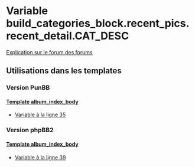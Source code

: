 # Variable build_categories_block.recent_pics.recent_detail.CAT_DESC
[Explication sur le forum des forums](http://forum.forumactif.com/t294113-listing-des-variables#build_categories_block.recent_pics.recent_detail.CAT_DESC)
## Utilisations dans les templates
### Version PunBB
#### [Template album_index_body](punbb/album_index_body.md)
* [Variable à la ligne 35](../punbb/album_index_body.tpl#L35)
### Version phpBB2
#### [Template album_index_body](subsilver/album_index_body.md)
* [Variable à la ligne 39](../subsilver/album_index_body.tpl#L39)